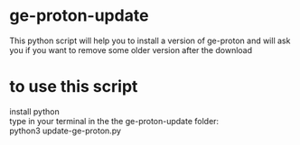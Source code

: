 # ge-proton-update  
This python script will help you to install a version of ge-proton and will ask you if you want to remove some older version after the download

# to use this script  
install python  
type in your terminal in the the ge-proton-update folder:  
python3 update-ge-proton.py

